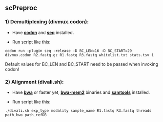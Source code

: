 ## scPreproc
### 1) Demultiplexing (divmux.codon):
- Have [**codon**](https://github.com/exaloop/codon#install) and [**seq**](https://github.com/exaloop/seq#installation) installed.

- Run script like this:

`codon run -plugin seq -release -D BC_LEN=16 -D BC_START=29 divmux.codon R2.fastq.gz R1.fastq R3.fastq whitelist.txt stats.tsv 1`

Default values for BC_LEN and BC_START need to be passed when invoking codon!

### 2) Alignment (divali.sh):
- Have [**bwa**](https://github.com/lh3/bwa) or faster yet, [**bwa-mem2**](https://github.com/bwa-mem2/bwa-mem2) binaries and [**samtools**](https://github.com/samtools/samtools) installed.

- Run script like this:

`./divali.sh exp_type modality sample_name R1.fastq R3.fastq threads path_bwa path_refDB`
